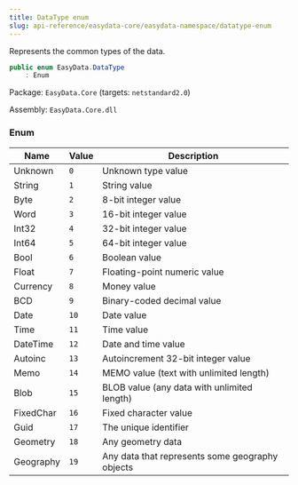 ```yaml
---
title: DataType enum
slug: api-reference/easydata-core/easydata-namespace/datatype-enum
---
```

Represents the common types of the data.
```csharp
public enum EasyData.DataType
    : Enum

```
Package: `EasyData.Core` (targets: `netstandard2.0`)

Assembly: `EasyData.Core.dll`

### Enum

| Name | Value | Description | 
| --- | --- | --- | 
| Unknown | `0` | Unknown type value | 
| String | `1` | String value | 
| Byte | `2` | 8-bit integer value | 
| Word | `3` | 16-bit integer value | 
| Int32 | `4` | 32-bit integer value | 
| Int64 | `5` | 64-bit integer value | 
| Bool | `6` | Boolean value | 
| Float | `7` | Floating-point numeric value | 
| Currency | `8` | Money value | 
| BCD | `9` | Binary-coded decimal value | 
| Date | `10` | Date value | 
| Time | `11` | Time value | 
| DateTime | `12` | Date and time value | 
| Autoinc | `13` | Autoincrement 32-bit integer value | 
| Memo | `14` | MEMO value (text with unlimited length) | 
| Blob | `15` | BLOB value (any data with unlimited length) | 
| FixedChar | `16` | Fixed character value | 
| Guid | `17` | The unique identifier | 
| Geometry | `18` | Any geometry data | 
| Geography | `19` | Any data that represents some geography objects |